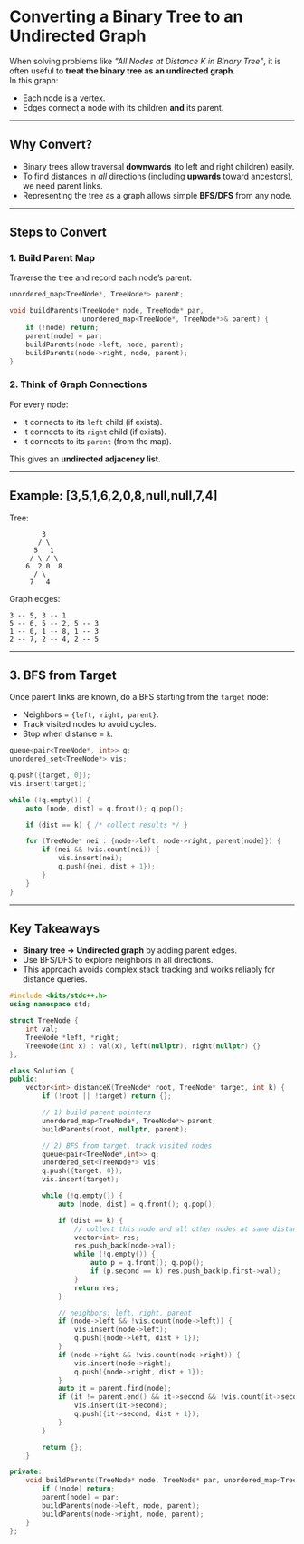 # Converting a Binary Tree to an Undirected Graph

When solving problems like *"All Nodes at Distance K in Binary Tree"*, it is often useful to **treat the binary tree as an undirected graph**.  
In this graph:
- Each node is a vertex.
- Edges connect a node with its children **and** its parent.

---

## Why Convert?
- Binary trees allow traversal **downwards** (to left and right children) easily.  
- To find distances in *all* directions (including **upwards** toward ancestors), we need parent links.  
- Representing the tree as a graph allows simple **BFS/DFS** from any node.

---

## Steps to Convert

### 1. Build Parent Map
Traverse the tree and record each node’s parent:
```cpp
unordered_map<TreeNode*, TreeNode*> parent;

void buildParents(TreeNode* node, TreeNode* par, 
                  unordered_map<TreeNode*, TreeNode*>& parent) {
    if (!node) return;
    parent[node] = par;
    buildParents(node->left, node, parent);
    buildParents(node->right, node, parent);
}
````

### 2. Think of Graph Connections

For every node:

* It connects to its `left` child (if exists).
* It connects to its `right` child (if exists).
* It connects to its `parent` (from the map).

This gives an **undirected adjacency list**.

---

## Example: \[3,5,1,6,2,0,8,null,null,7,4]

Tree:

```
        3
       / \
      5   1
     / \ / \
    6  2 0  8
      / \
     7   4
```

Graph edges:

```
3 -- 5, 3 -- 1
5 -- 6, 5 -- 2, 5 -- 3
1 -- 0, 1 -- 8, 1 -- 3
2 -- 7, 2 -- 4, 2 -- 5
```

---

## 3. BFS from Target

Once parent links are known, do a BFS starting from the `target` node:

* Neighbors = `{left, right, parent}`.
* Track visited nodes to avoid cycles.
* Stop when distance = `k`.

```cpp
queue<pair<TreeNode*, int>> q;
unordered_set<TreeNode*> vis;

q.push({target, 0});
vis.insert(target);

while (!q.empty()) {
    auto [node, dist] = q.front(); q.pop();

    if (dist == k) { /* collect results */ }

    for (TreeNode* nei : {node->left, node->right, parent[node]}) {
        if (nei && !vis.count(nei)) {
            vis.insert(nei);
            q.push({nei, dist + 1});
        }
    }
}
```

---

## Key Takeaways

* **Binary tree → Undirected graph** by adding parent edges.
* Use BFS/DFS to explore neighbors in all directions.
* This approach avoids complex stack tracking and works reliably for distance queries.

```cpp
#include <bits/stdc++.h>
using namespace std;

struct TreeNode {
    int val;
    TreeNode *left, *right;
    TreeNode(int x) : val(x), left(nullptr), right(nullptr) {}
};

class Solution {
public:
    vector<int> distanceK(TreeNode* root, TreeNode* target, int k) {
        if (!root || !target) return {};

        // 1) build parent pointers
        unordered_map<TreeNode*, TreeNode*> parent;
        buildParents(root, nullptr, parent);

        // 2) BFS from target, track visited nodes
        queue<pair<TreeNode*,int>> q;
        unordered_set<TreeNode*> vis;
        q.push({target, 0});
        vis.insert(target);

        while (!q.empty()) {
            auto [node, dist] = q.front(); q.pop();

            if (dist == k) {
                // collect this node and all other nodes at same distance in queue
                vector<int> res;
                res.push_back(node->val);
                while (!q.empty()) {
                    auto p = q.front(); q.pop();
                    if (p.second == k) res.push_back(p.first->val);
                }
                return res;
            }

            // neighbors: left, right, parent
            if (node->left && !vis.count(node->left)) {
                vis.insert(node->left);
                q.push({node->left, dist + 1});
            }
            if (node->right && !vis.count(node->right)) {
                vis.insert(node->right);
                q.push({node->right, dist + 1});
            }
            auto it = parent.find(node);
            if (it != parent.end() && it->second && !vis.count(it->second)) {
                vis.insert(it->second);
                q.push({it->second, dist + 1});
            }
        }

        return {};
    }

private:
    void buildParents(TreeNode* node, TreeNode* par, unordered_map<TreeNode*, TreeNode*>& parent) {
        if (!node) return;
        parent[node] = par;
        buildParents(node->left, node, parent);
        buildParents(node->right, node, parent);
    }
};

```
